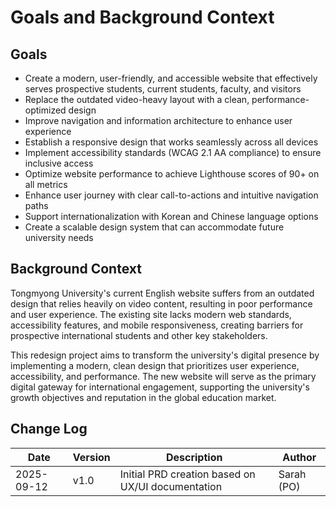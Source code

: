 # Goals and Background Context

## Goals
- Create a modern, user-friendly, and accessible website that effectively serves prospective students, current students, faculty, and visitors
- Replace the outdated video-heavy layout with a clean, performance-optimized design
- Improve navigation and information architecture to enhance user experience
- Establish a responsive design that works seamlessly across all devices
- Implement accessibility standards (WCAG 2.1 AA compliance) to ensure inclusive access
- Optimize website performance to achieve Lighthouse scores of 90+ on all metrics
- Enhance user journey with clear call-to-actions and intuitive navigation paths
- Support internationalization with Korean and Chinese language options
- Create a scalable design system that can accommodate future university needs

## Background Context
Tongmyong University's current English website suffers from an outdated design that relies heavily on video content, resulting in poor performance and user experience. The existing site lacks modern web standards, accessibility features, and mobile responsiveness, creating barriers for prospective international students and other key stakeholders.

This redesign project aims to transform the university's digital presence by implementing a modern, clean design that prioritizes user experience, accessibility, and performance. The new website will serve as the primary digital gateway for international engagement, supporting the university's growth objectives and reputation in the global education market.

## Change Log
| Date | Version | Description | Author |
|------|---------|-------------|---------|
| 2025-09-12 | v1.0 | Initial PRD creation based on UX/UI documentation | Sarah (PO) |
